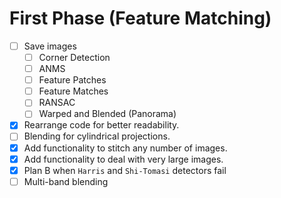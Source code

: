 # First Phase (Feature Matching)

- [ ] Save images
  - [ ] Corner Detection
  - [ ] ANMS
  - [ ] Feature Patches
  - [ ] Feature Matches
  - [ ] RANSAC
  - [ ] Warped and Blended (Panorama)
- [x] Rearrange code for better readability.
- [ ] Blending for cylindrical projections.
- [x] Add functionality to stitch any number of images.
- [x] Add functionality to deal with very large images.
- [X] Plan B when `Harris` and `Shi-Tomasi` detectors fail
- [ ] Multi-band blending